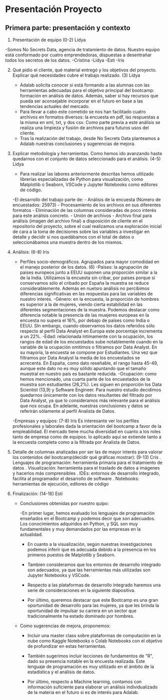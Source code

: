


# Presentación Proyecto

## Primera parte: presentación y contexto

1. Presentación de equipo (0-2) Lidya

-Somos No Secrets Data, agencia de tratamiento de datos. Nuestro equipo está conformado por cuatro emprendedoras, dispuestas a desentrañar todos los secretos de los datos.
-Cristina
-Lidya
-Esti
-Iris

2. Qué pidio el cliente, qué material entregó y los objetivos del proyecto. Explicar qué necesidades cubre el trabajo realizado. (3) Lidya

    - Adalab solicita conocer si está formando a las alumnas con las herramientas adecuadas para el objetivo principal del bootcamp: formación en análisis de datos. Además, saber si hay recursos que pueda ser aconsejable incorporar en el futuro en base a las tendencias actuales del mercado.
    - Para llevar a cabo este cometido se nos han facilitado cuatro archivos en formatos diversos: la encuesta en pdf, las respuestas a la misma en xml, txt, y dos csv. Como parte previa a este análisis se realiza una limpieza y fusión de archivos para futuros usos del cliente.
    - Tras la realización del trabajo, desde No Secrets Data planteamos a Adalab nuestras conclusiones y sugerencias de mejora. 

3. Explicar metodología y herramientas. Como hemos ido avanzando hasta quedarnos con el conjunto de datos seleccionado para el análisis. (4-5) Lidya

    - Para realizar las labores anteriormente descritas hemos utilizado librerías especializadas de Python para visualización, como Matplotlib o Seaborn, VSCode y Jupyter Notebooks como editores de código.

    -El desarrollo del trabajo parte de: 
        - Análisis de la encuesta (Número de encuestados: 25973)
        - Procesamiento de los archivos en sus diferentes formatos
        - Eliminación de las columnas consideradas de poco interés para este análisis concreto.
        - Unión de archivos
        - Archivo final para análisis (imagen del archivo final) a disposición de cliente en el repositorio del proyecto, sobre el cual realizamos una exploración inicial de cara a la toma de decisiones sobre las variables a investigar en detalle y decidir si nos quedábamos con el total de datos o seleccionábamos una muestra dentro de los mismos.
    
4. Análisis:  (6-8) Iris

    - Perfiles socio-demográficos. Agrupados para mayor comodidad en el manejo posterior de los datos. (6)
        -Países: la agrupación de paises europeos junto a EEUU suponen una proporción similar a la de la India. Utilizamos la encuesta sin cribar, por paises porque si conservamos sólo el cribado por España la muestra se reduce considerablemente. Además en nuetsro análisis no percibimos diferencias significativas en las respuestas para las variables de nuestro interés.
        -Género: en la encuesta, la proporción de hombres es superior a la de mujeres, viendo cierta estabilidad en las diferentes segmentaciones de la muestra. Podemos destacar como diferencia notable la presencia de las muejeres europeas en la encuesta no supera el 16%, por debajo de países como India o EEUU. SIn embargo, cuando observamos los datos referidos sólo respecto al perfil Data Analyst en Europa este porcentaje incrementa a un 22%.
        -Edad: relacionada íntimamente con la ocupación, los rangos de edad de los encuestados sube notablemente cuando en la variable de la ocupación omitimos o filtramos por Data Analyst. En su mayoría, la encuesta se compone por Estudiantes. Una vez que filtramos por Data Analyst la media de los encuestados se acrecenta. En España, como dato reseñable, el rango hasta 45-49, aunque este dato no es muy sólido apuntando que el tamaño muestral en nuestro país es bastante reducida.
        -Ocupación: como hemos mencionado, una cuarta parte de los encuestados de la muestra son estudiantes (26,2%). Les siguen en proporción los Data Scientist (13,9) y Software Engineer. Para nuestro estudio decidimos quedarnos únicamente con los datos resultantes del filtrado por Data Analyst, ya que lo consideramos más relevante para el análisis que nos ocupa. En adelante, nuestras conclusiones y datos se referirán sólamente al perfil Analista de Datos.

    -Empresas y equipos: (7-8) Iris
    Es interesante ver los perfiles profesionales y laborales dada la orientación del bootcamp a favor de la empleabilidad. El mercado tiene mucha diversidad en cuanto a los roles tanto de empresa como de equipos. lo aplicado aquí se extiende tanto a la encuesta completa como a la filtrada por Analista de Datos.

5.  Detalle de columnas analizadas por ser las de mayor interés para valorar los contenidos del bootcamp(decidir qué gráficas mostrar): (9-13) Cris
        . Lenguajes de programación: herramienta primaria para el tratamiento de datos
        . Visualización: herramienta para el traslado de datos a imágenes y hacerlos más comprensibles
        . IDEs: entornos de desarrollo integrado, facilita al programador el desarrollo de software 
        . Notebooks: herramientas de ejecución, editores de código

6. Finalización: (14-16) Esti

    - Conclusiones obtenidas por nuestro quipo: 

        -En primer lugar, hemos evaluado los lenguajes de programación enseñados en el Bootcamp y podemos decir que son adecuados. Los conocimientos adquiridos en Python, y SQL son muy fundamentales y muy demandados por las empresas en la actualidad.
        
        - En cuanto a la visualización, según nuestras investigaciones podemos inferir que es adecuada debido a la presencia en los primeros puestos de Matplotlib y Seaborn.

        - Tambien consideramos que los entornos de desarrollo integrado son adecuados, ya que las herramientas más utilizadas son Jupyter Notebooks y VSCode.

        - Respecto a las plataformas de desarrollo integrado haremos una serie de consideraciones en la siguiente diapositiva.

        - Por último, queremos destacar que este Bootcamp es una gran oportunidad de desarrollo para las mujeres, ya que les brinda la oportunidad de impulsar su carrera en un sector que tradicionalmente ha estado dominado por hombres.

    - Como sugerencias de mejora, proponemos:

        - Incluir una master class sobre plataformas de computación en la nube como Kaggle Notebooks o Colab Notebooks con el objetivo de profundizar en estas herramientas.

        - También sugerimos incluir lecciones de fundamentos de "R", dado su presencia notable en la encuesta realizada. Este lenguaje de programación es muy utilizado en el ámbito de la estadística y el análisis de datos.

        - Por último, respecto a Machine learning, contamos con información suficiente para elaborar un análisis individualizado de la materia en el futuro si es de interés para Adalab. 

